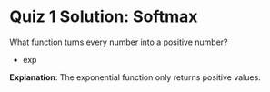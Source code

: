 # Quiz 1 Solution: Softmax

What function turns every number into a positive number?

- exp

**Explanation**: The exponential function only returns positive values.